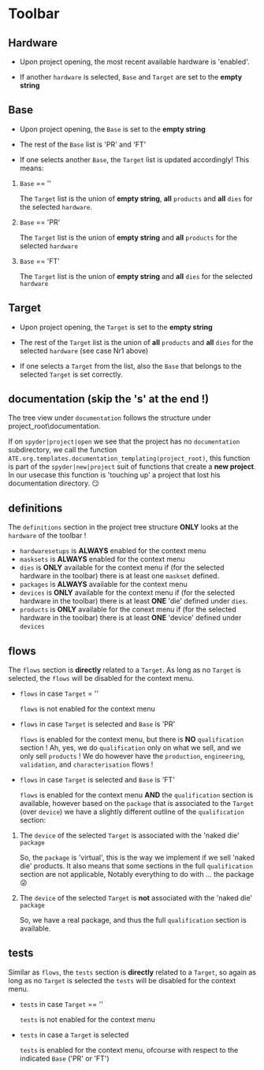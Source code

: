 # Toolbar

## Hardware

- Upon project opening, the most recent available hardware is 'enabled'.

- If another `hardware` is selected, `Base` and `Target` are set to the **empty string**

## Base

- Upon project opening, the `Base` is set to the **empty string**

- The rest of the `Base` list is 'PR' and 'FT'

- If one selects another `Base`, the `Target` list is updated accordingly! This means:

1. `Base` == ''

    The `Target` list is the union of **empty string**, **all** `products` and **all** `dies` for the selected `hardware`.

2. `Base` == 'PR'

    The `Target` list is the union of **empty string** and **all** `products` for the selected `hardware`

3. `Base` == 'FT'

    The `Target` list is the union of **empty string** and **all** `dies` for the selected `hardware`

## Target

- Upon project opening, the `Target` is set to the **empty string**

- The rest of the `Target` list is the union of **all** `products` and **all** `dies` for the selected `hardware` (see case Nr1 above)

- If one selects a `Target` from the list, also the `Base` that belongs to the selected `Target` is set correctly.

## documentation (skip the 's' at the end !)

The tree view under `documentation` follows the structure under project_root\documentation.

If on `spyder|project|open` we see that the project has no `documentation` subdirectory,
we call the function `ATE.org.templates.documentation_templating(project_root)`, 
this function is part of the `spyder|new|project` suit of functions that create a **new project**.
In our usecase this function is 'touching up' a project that lost his documentation directory. :smirk:

## definitions

The `definitions` section in the project tree structure **ONLY** looks at the `hardware` of the toolbar !

- `hardwaresetups` is **ALWAYS** enabled for the context menu 
- `masksets` is **ALWAYS** enabled for the context menu
- `dies` is **ONLY** available for the context menu if (for the selected hardware in the toolbar) there is at least one `maskset` defined.
- `packages` is **ALWAYS** available for the context menu
- `devices` is **ONLY** available for the context menu if (for the selected hardware in the toolbar) there is at least **ONE** 'die' defined under `dies`.
- `products` is **ONLY** available for the conext menu if (for the selected hardware in the toolbar) there is at least **ONE** 'device' defined under `devices`

## flows

The `flows` section is **directly** related to a `Target`.
As long as no `Target` is selected, the `flows` will be disabled for the context menu.

- `flows` in case `Target` = '' 

    `flows` is not enabled for the context menu

- `flows` in case `Target` is selected and `Base` is 'PR'

    `flows` is enabled for the context menu, but there is **NO** `qualification` section !
    Ah, yes, we do `qualification` only on what we sell, and we only sell `products` !
    We do however have the `production`, `engineering`, `validation`, and `characterisation` flows !
    
- `flows` in case `Target` is selected and `Base` is 'FT'

    `flows` is enabled for the context menu **AND** the `qualification` section is available, however
    based on the `package` that is associated to the `Target` (over `device`) we have a slightly 
    different outline of the `qualification` section:

1. The `device` of the selected `Target` is associated with the 'naked die' `package`

    So, the `package` is 'virtual', this is the way we implement if we sell 'naked die' products.
    It also means that some sections in the full `qualification` section are not applicable,
    Notably everything to do with ... the package :stuck_out_tongue_winking_eye:

2. The `device` of the selected `Target` is **not** associated with the 'naked die' `package`

    So, we have a real package, and thus the full `qualification` section is available.     

## tests

Similar as `flows`, the `tests` section is **directly** related to a `Target`,
so again as long as no `Target` is selected the `tests` will be disabled for the context menu.

- `tests` in case `Target` == ''

    `tests` is not enabled for the context menu

- `tests` in case a `Target` is selected

    `tests` is enabled for the context menu, ofcourse with respect to the indicated `Base` ('PR' or 'FT')






